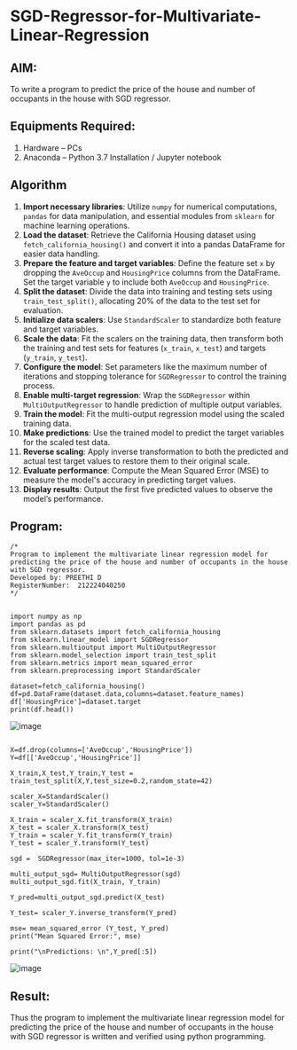 # SGD-Regressor-for-Multivariate-Linear-Regression

## AIM:
To write a program to predict the price of the house and number of occupants in the house with SGD regressor.

## Equipments Required:
1. Hardware – PCs
2. Anaconda – Python 3.7 Installation / Jupyter notebook

## Algorithm

1. **Import necessary libraries**: Utilize `numpy` for numerical computations, `pandas` for data manipulation, and essential modules from `sklearn` for machine learning operations.  
2. **Load the dataset**: Retrieve the California Housing dataset using `fetch_california_housing()` and convert it into a pandas DataFrame for easier data handling.  
3. **Prepare the feature and target variables**: Define the feature set `x` by dropping the `AveOccup` and `HousingPrice` columns from the DataFrame. Set the target variable `y` to include both `AveOccup` and `HousingPrice`.  
4. **Split the dataset**: Divide the data into training and testing sets using `train_test_split()`, allocating 20% of the data to the test set for evaluation.  
5. **Initialize data scalers**: Use `StandardScaler` to standardize both feature and target variables.  
6. **Scale the data**: Fit the scalers on the training data, then transform both the training and test sets for features (`x_train`, `x_test`) and targets (`y_train`, `y_test`).  
7. **Configure the model**: Set parameters like the maximum number of iterations and stopping tolerance for `SGDRegressor` to control the training process.  
8. **Enable multi-target regression**: Wrap the `SGDRegressor` within `MultiOutputRegressor` to handle prediction of multiple output variables.  
9. **Train the model**: Fit the multi-output regression model using the scaled training data.  
10. **Make predictions**: Use the trained model to predict the target variables for the scaled test data.  
11. **Reverse scaling**: Apply inverse transformation to both the predicted and actual test target values to restore them to their original scale.  
12. **Evaluate performance**: Compute the Mean Squared Error (MSE) to measure the model's accuracy in predicting target values.  
13. **Display results**: Output the first five predicted values to observe the model’s performance.


## Program:
```
/*
Program to implement the multivariate linear regression model for predicting the price of the house and number of occupants in the house with SGD regressor.
Developed by: PREETHI D
RegisterNumber:  212224040250
*/
```
``` 

import numpy as np
import pandas as pd
from sklearn.datasets import fetch_california_housing
from sklearn.linear_model import SGDRegressor
from sklearn.multioutput import MultiOutputRegressor
from sklearn.model_selection import train_test_split
from sklearn.metrics import mean_squared_error
from sklearn.preprocessing import StandardScaler

dataset=fetch_california_housing()
df=pd.DataFrame(dataset.data,columns=dataset.feature_names)
df['HousingPrice']=dataset.target
print(df.head())
```
![image](https://github.com/user-attachments/assets/6ba7c8f3-d491-470e-847a-bbfae50d06db)

``` 

X=df.drop(columns=['AveOccup','HousingPrice'])
Y=df[['AveOccup','HousingPrice']]

X_train,X_test,Y_train,Y_test = train_test_split(X,Y,test_size=0.2,random_state=42)

scaler_X=StandardScaler()
scaler_Y=StandardScaler()

X_train = scaler_X.fit_transform(X_train) 
X_test = scaler_X.transform(X_test) 
Y_train = scaler_Y.fit_transform(Y_train) 
Y_test = scaler_Y.transform(Y_test)

```
```
sgd =  SGDRegressor(max_iter=1000, tol=1e-3) 

multi_output_sgd= MultiOutputRegressor(sgd) 
multi_output_sgd.fit(X_train, Y_train) 

Y_pred=multi_output_sgd.predict(X_test) 

Y_test= scaler_Y.inverse_transform(Y_pred)  
 
mse= mean_squared_error (Y_test, Y_pred) 
print("Mean Squared Error:", mse) 

print("\nPredictions: \n",Y_pred[:5])

```
![image](https://github.com/user-attachments/assets/f8488e5d-ec4e-46de-89af-546ad217bb2b)

## Result:
Thus the program to implement the multivariate linear regression model for predicting the price of the house and number of occupants in the house with SGD regressor is written and verified using python programming.
